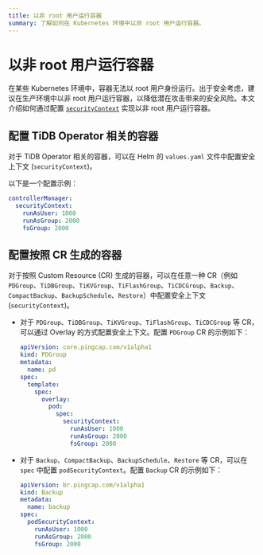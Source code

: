 ```yaml
---
title: 以非 root 用户运行容器
summary: 了解如何在 Kubernetes 环境中以非 root 用户运行容器。
---
```


# 以非 root 用户运行容器

在某些 Kubernetes 环境中，容器无法以 root 用户身份运行。出于安全考虑，建议在生产环境中以非 root 用户运行容器，以降低潜在攻击带来的安全风险。本文介绍如何通过配置 [`securityContext`](https://kubernetes.io/zh-cn/docs/tasks/configure-pod-container/security-context/#set-the-security-context-for-a-pod) 实现以非 root 用户运行容器。

## 配置 TiDB Operator 相关的容器

对于 TiDB Operator 相关的容器，可以在 Helm 的 `values.yaml` 文件中配置安全上下文 (`securityContext`)。

以下是一个配置示例：

```yaml
controllerManager:
  securityContext:
    runAsUser: 1000
    runAsGroup: 2000
    fsGroup: 2000
```

## 配置按照 CR 生成的容器

对于按照 Custom Resource (CR) 生成的容器，可以在任意一种 CR（例如 `PDGroup`、`TiDBGroup`、`TiKVGroup`、`TiFlashGroup`、`TiCDCGroup`、`Backup`、`CompactBackup`、`BackupSchedule`、`Restore`）中配置安全上下文 (`securityContext`)。

- 对于 `PDGroup`、`TiDBGroup`、`TiKVGroup`、`TiFlashGroup`、`TiCDCGroup` 等 CR，可以通过 Overlay 的方式配置安全上下文。配置 `PDGroup` CR 的示例如下：

    ```yaml
    apiVersion: core.pingcap.com/v1alpha1
    kind: PDGroup
    metadata:
      name: pd
    spec:
      template:
        spec:
          overlay:
            pod:
              spec:
                securityContext:
                  runAsUser: 1000
                  runAsGroup: 2000
                  fsGroup: 2000
    ```

- 对于 `Backup`、`CompactBackup`、`BackupSchedule`、`Restore` 等 CR，可以在 `spec` 中配置 `podSecurityContext`。配置 `Backup` CR 的示例如下：

    ```yaml
    apiVersion: br.pingcap.com/v1alpha1
    kind: Backup
    metadata:
      name: backup
    spec:
      podSecurityContext:
        runAsUser: 1000
        runAsGroup: 2000
        fsGroup: 2000
    ```

